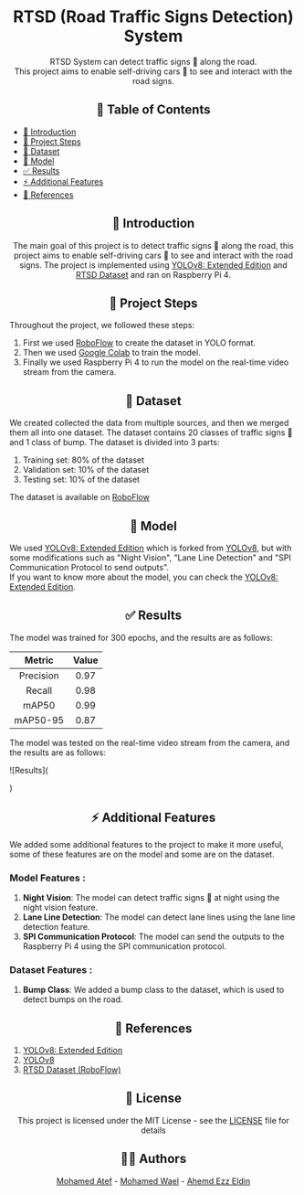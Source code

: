 <div align="center">

# RTSD (Road Traffic Signs Detection) System
RTSD System can detect traffic signs 🚩 along the road. \
This project aims to enable self-driving cars 🚗 to see and interact with the road signs.

</div>

>

<div align="center">

## 📃 Table of Contents

</div>

- [👋 Introduction](#👋-introduction)
- [📑 Project Steps](#📑-project-steps)
- [💾 Dataset](#💾-dataset)
- [🌌 Model](#🌌-model)
- [✅ Results](#✅-results)
- [⚡ Additional Features](#⚡-additional-features)
- [📕 References](#📕-references)

<div align="center">

## 👋 Introduction

The main goal of this project is to detect traffic signs 🚩 along the road, this project aims to enable self-driving cars 🚗 to see and interact with the road signs. The project is implemented using [YOLOv8: Extended Edition](https://github.com/MohamedAtef321/YOLOv8-Extended-Edition) and [RTSD Dataset](https://universe.roboflow.com/classes-ehzdo/new_classes/browse?queryText=&pageSize=50&startingIndex=0&browseQuery=true) and ran on Raspberry Pi 4.

</div>

<div align="center">

## 📑 Project Steps

</div>

Throughout the project, we followed these steps:
1. First we used [RoboFlow](https://roboflow.com/) to create the dataset in YOLO format.
2. Then we used [Google Colab](https://colab.research.google.com/) to train the model.
3. Finally we used Raspberry Pi 4 to run the model on the real-time video stream from the camera.

<div align="center">

## 💾 Dataset

</div>

We created collected the data from multiple sources, and then we merged them all into one dataset. The dataset contains 20 classes of traffic signs 🚩and 1 class of bump. The dataset is divided into 3 parts:
1. Training set: 80% of the dataset
2. Validation set: 10% of the dataset
3. Testing set: 10% of the dataset

The dataset is available on [RoboFlow](https://universe.roboflow.com/classes-ehzdo/new_classes/browse?queryText=&pageSize=50&startingIndex=0&browseQuery=true)

<div align="center">

## 🌌 Model

</div>

We used [YOLOv8: Extended Edition](https://github.com/MohamedAtef321/YOLOv8-Extended-Edition) which is forked from [YOLOv8](https://github.com/ultralytics/ultralytics), but with some modifications such as "Night Vision", "Lane Line Detection" and "SPI Communication Protocol to send outputs". \
If you want to know more about the model, you can check the [YOLOv8: Extended Edition](https://github.com/MohamedAtef321/YOLOv8-Extended-Edition).

<div align="center">

## ✅ Results

</div>

The model was trained for 300 epochs, and the results are as follows:

| Metric | Value |
| :---: | :---: |
| Precision | 0.97 |
| Recall | 0.98 |
| mAP50 | 0.99 |
| mAP50-95 | 0.87 |

The model was tested on the real-time video stream from the camera, and the results are as follows:

![Results](

)

<div align="center">

## ⚡ Additional Features

</div>

We added some additional features to the project to make it more useful, some of these features are on the model and some are on the dataset.

### Model Features :
1. **Night Vision**: The model can detect traffic signs 🚩 at night using the night vision feature.
2. **Lane Line Detection**: The model can detect lane lines using the lane line detection feature.
3. **SPI Communication Protocol**: The model can send the outputs to the Raspberry Pi 4 using the SPI communication protocol.

### Dataset Features :
1. **Bump Class**: We added a bump class to the dataset, which is used to detect bumps on the road.

<div align="center">

## 📕 References

</div>

1. [YOLOv8: Extended Edition](https://github.com/MohamedAtef321/YOLOv8-Extended-Edition)
2. [YOLOv8](https://github.com/ultralytics/ultralytics)
3. [RTSD Dataset (RoboFlow)](https://universe.roboflow.com/classes-ehzdo/new_classes/browse?queryText=&pageSize=50&startingIndex=0&browseQuery=true)


<div align="center">

## 📝 License
This project is licensed under the MIT License - see the [LICENSE](LICENSE) file for details

</div>

<div align="center">

## 🙋‍♂️ Authors

[Mohamed Atef](https://github.com/MohamedAtef321) - [Mohamed Wael](https://github.com/Elbahkiry) - [Ahemd Ezz Eldin](https://github.com/AhmedEzzeldeenn)

</div>
